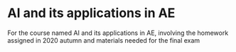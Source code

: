 # AI and its applications in AE
For the course named AI and its applications in AE, involving the homework assigned in 2020 autumn and materials needed for the final exam
